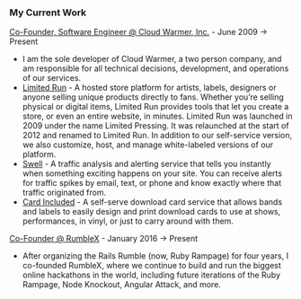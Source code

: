 ### My Current Work

[Co-Founder, Software Engineer @ Cloud Warmer, Inc.](http://cloudwarmerinc.com) - June 2009 &#8594; Present

* I am the sole developer of Cloud Warmer, a two person company, and am responsible
  for all technical decisions, development, and operations of our services.
* [Limited Run](/projects/limitedrun) -
	A hosted store platform for artists, labels, designers or anyone selling
  unique products directly to fans. Whether you’re selling physical or digital
  items, Limited Run provides tools that let you create a store, or even an
  entire website, in minutes. Limited Run was launched in 2009 under the name
  Limited Pressing. It was relaunched at the start of 2012 and renamed to
  Limited Run. In addition to our self-service version, we also customize, host,
  and manage white-labeled versions of our platform.
* [Swell](http://heyswell.com) -
	A traffic analysis and alerting service that tells you instantly when something
	exciting happens on your site. You can receive alerts for traffic spikes by
	email, text, or phone and know exactly where that traffic originated from.
* [Card Included](/projects/cardincluded) -
	A self-serve download card service that allows bands and labels to easily design
	and print download cards to use at shows, performances, in vinyl, or just to
	carry around with them.

[Co-Founder @ RumbleX](http://railsrumble.com) - January 2016 &#8594; Present

* After organizing the Rails Rumble (now, Ruby Rampage) for four years, I co-founded RumbleX,
  where we continue to build and run the biggest online hackathons in the world, including
  future iterations of the Ruby Rampage, Node Knockout, Angular Attack, and more.
